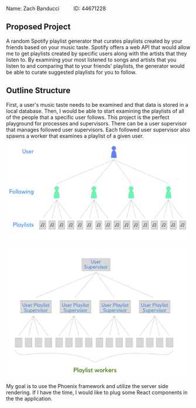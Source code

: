Name: Zach Banducci          ID: 44671228

## Proposed Project

A random Spotify playlist generator that curates playlists created by your friends based on your music taste. Spotify offers a web API that would allow me to get playlists created by specific users along with the artists that they listen to. By examining your most listened to songs and artists that you listen to and comparing that to your friends' playlists, the generator would be able to curate suggested playlists for you to follow. 

## Outline Structure

First, a user's music taste needs to be examined and that data is stored in a local database. Then, I would be able to start examining the playlists of all of the people that a specific user follows. This project is the perfect playground for processes and supervisors. There can be a user supervisor that manages followed user supervisors. Each followed user supervisor also spawns a worker that examines a playlist of a given user. 

![image](architecture_chart.png)

![supervisor tree](./supervisor_tree.png)

My goal is to use the Phoenix framework and utilize the server side rendering. If I have the time, I would like to plug some React components in the the application. 
